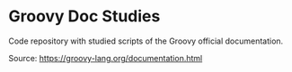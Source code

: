 # Groovy Doc Studies

Code repository with studied scripts of the Groovy official documentation.

Source: https://groovy-lang.org/documentation.html
